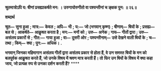 **श्रुतमात्रोऽपि य: षीणां प्रसह्याकर्षते मन: ।** **उरुगायोरुगीतो वा पश्यन्तीनां च ङ्क्षक पुन: ॥ २६॥** 

**शब्दार्थ** 

**श्रुत—** **सुना हुआ** **; मात्र:—** **केवल** **; अपि—** **भी** **; य:—** **जो (भगवान् कृष्ण)** **; षीणाम्—** **षियों के** **; प्रसह्य—** **बल से** **;** **आकर्षते—** **आकॢषत करता है** **; मन:—** **मनों को** **; उरु—** **अनेक** **; गाय—** **गीतों द्वारा** **; उरु—** **असंलय प्रकारों से** **; गीत:—** **गाया** **हुआ** **; वा—** **दूसरी ओर** **; पश्यन्तीनाम्—** **उसे देखने वाली षियों के** **; च—** **तथा** **; किम्—** **क्या** **; पुन:—** **अधिक।** **.** 

**भगवान् जिनका महिमागान असंलय गीतों द्वारा असंलय प्रकार से होता हैं, वे उन समस्त** **षियों के मन को बलपूर्वक आकॢषत करते हैं, जो उनके विषय में श्रवण मात्र करती हैं। तो** **फिर उन षियों के विषय में क्या कहा जाय, जो प्रत्यक्ष रुप से उनका दर्शन करती हैं?** **** 